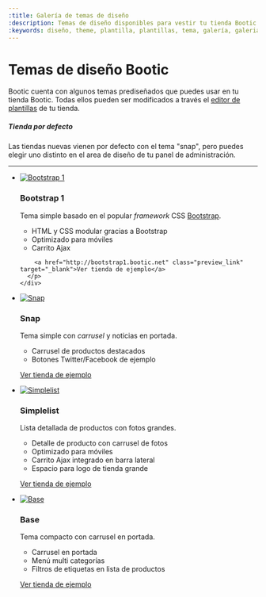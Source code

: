 ```yaml
---
:title: Galería de temas de diseño
:description: Temas de diseño disponibles para vestir tu tienda Bootic.
:keywords: diseño, theme, plantilla, plantillas, tema, galería, galeria, gallery, editor, simplelist, snap, base, bootstrap
---
```


# Temas de diseño Bootic

Bootic cuenta con algunos temas prediseñados que puedes usar en tu tienda Bootic. Todas ellos pueden ser modificados a través el [editor de plantillas](/es/diseno) de tu tienda.

<div class="note tip">
    <h5>Tienda por defecto</h5>
    <p> Las tiendas nuevas vienen por defecto con el tema "snap", pero puedes elegir uno distinto en el area de diseño de tu panel de administración.  </p>
</div>

<hr />

<ul class="media_items">
  <li class="media_item clearfix">
    <a href="http://bootstrap1.bootic.net" class="thumbnail" target="_blank" title="Ver tienda de ejemplo">
      <img src="/img/themes/gallery/bootstrap1/preview.png" alt="Bootstrap 1" />
    </a>
    <div class="info">
      <h3>Bootstrap 1</h3>
      <p>Tema simple basado en el popular <em>framework</em> CSS <a href="http://twitter.github.com/bootstrap/index.html">Bootstrap</a>.</p>
      <ul>
        <li>HTML y CSS modular gracias a Bootstrap</li>
        <li>Optimizado para móviles</li>
        <li>Carrito Ajax</li>
      </ul>
      <p class="buttons">

        <a href="http://bootstrap1.bootic.net" class="preview_link" target="_blank">Ver tienda de ejemplo</a>
      </p>
    </div>
  </li><!-- /bootstrap1 -->

  <li class="media_item clearfix">
    <a href="http://snap.bootic.net" class="thumbnail" target="_blank" title="Ver tienda de ejemplo">
      <img src="/img/themes/gallery/snap/preview.png" alt="Snap" />
    </a>
    <div class="info">
      <h3>Snap</h3>
      <p>Tema simple con <em>carrusel</em> y noticias en portada.</p>
      <ul>
        <li>Carrusel de productos destacados</li>
        <li>Botones Twitter/Facebook de ejemplo</li>
      </ul>
      <p class="buttons">
        <a href="http://snap.bootic.net" class="preview_link" target="_blank">Ver tienda de ejemplo</a>
      </p>
    </div>
  </li><!-- /snap -->

  <li class="media_item clearfix">
    <a href="http://simplelist.bootic.net" class="thumbnail" target="_blank" title="Ver tienda de ejemplo">
      <img src="/img/themes/gallery/simplelist/preview.png" alt="Simplelist" />
    </a>
    <div class="info">
      <h3>Simplelist</h3>
      <p>Lista detallada de productos con fotos grandes.</p>
      <ul>
        <li>Detalle de producto con carrusel de fotos</li>
        <li>Optimizado para móviles</li>
        <li>Carrito Ajax integrado en barra lateral</li>
        <li>Espacio para logo de tienda grande</li>
      </ul>
      <p class="buttons">
        <a href="http://simplelist.bootic.net" class="preview_link" target="_blank">Ver tienda de ejemplo</a>
      </p>
    </div>
  </li><!-- /simplelist -->

  <li class="media_item clearfix">
    <a href="http://tienda.inventario.cl" class="thumbnail" target="_blank" title="Ver tienda de ejemplo">
      <img src="/img/themes/gallery/base/preview.png" alt="Base" />
    </a>
    <div class="info">
      <h3>Base</h3>
      <p>Tema compacto con carrusel en portada.</p>
      <ul>
        <li>Carrusel en portada</li>
        <li>Menú multi categorías</li>
        <li>Filtros de etiquetas en lista de productos</li>
      </ul>
      <p class="buttons">
        <a href="http://tienda.inventario.cl" class="preview_link" target="_blank">Ver tienda de ejemplo</a>
      </p>
    </div>
  </li><!-- /base -->

</ul>
